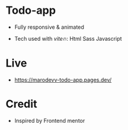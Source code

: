 # Todo-app

- Fully responsive & animated

- Tech used with *vite*🔥:
  Html
  Sass
  Javascript

# Live

- https://marodevv-todo-app.pages.dev/

# Credit

- Inspired by Frontend mentor
